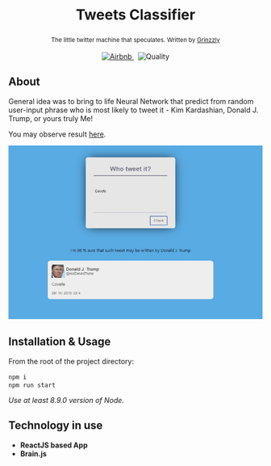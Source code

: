 <h1 align="center">Tweets Classifier</h1>

<div align="center">
  <sub>The little twitter machine that speculates. Written by
    <a href="https://github.com/Grinzzly">Grinzzly</a>
  </sub>
  <br>
  <br>
  <a href="https://github.com/airbnb/javascript">
    <img src="https://img.shields.io/badge/Code%20Style-Airbnb-red.svg"
       alt="Airbnb">
  </a>
  &nbsp;
  <img src="https://img.shields.io/badge/60%25%20of%20the%20time-works%20every%20time-blue.svg" alt="Quality">
</div>

## About
General idea was to bring to life Neural Network that predict from random user-input phrase who is most likely to tweet it - Kim Kardashian, Donald J. Trump, or yours truly Me!

You may observe result [here](https://tweets-classifier.simplexco.de/).
  
![demo](public/images/demo.jpg)

## Installation & Usage

From the root of the project directory:
```
npm i
npm run start
```
_Use at least 8.9.0 version of Node._
## Technology in use

* __ReactJS based App__
* __Brain.js__
